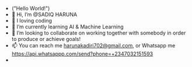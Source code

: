 - ("Hello World!")
- 👋 Hi, I’m @SADIQ HARUNA
- 👀 I loving coding
- 🌱 I’m currently learning AI & Machine Learning
- 💞️ I’m looking to collaborate on working together with somebody in order to produce or achieve goals!
- 📫 You can reach me harunakadiri702@gmail.com, or Whatsapp me https://api.whatsappp.com/send?phone=+2347032151593
- 



<!---
Charly070321/Charly070321 is a ✨ special ✨ repository because its `README.md` (this file) appears on your GitHub profile.
You can click the Preview link to take a look at your changes.
--->
